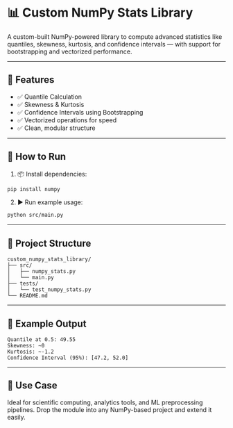 # 📊 Custom NumPy Stats Library

A custom-built NumPy-powered library to compute advanced statistics like quantiles, skewness, kurtosis, and confidence intervals — with support for bootstrapping and vectorized performance.

---

## 🎯 Features

- ✅ Quantile Calculation
- ✅ Skewness & Kurtosis
- ✅ Confidence Intervals using Bootstrapping
- ✅ Vectorized operations for speed
- ✅ Clean, modular structure

---

## 🚀 How to Run

1. 📦 Install dependencies:
```bash
pip install numpy
```

2. ▶️ Run example usage:
```bash
python src/main.py
```

---

## 📂 Project Structure
```
custom_numpy_stats_library/
├── src/
│   ├── numpy_stats.py
│   └── main.py
├── tests/
│   └── test_numpy_stats.py
└── README.md
```

---

## 📌 Example Output

```
Quantile at 0.5: 49.55
Skewness: ~0
Kurtosis: ~-1.2
Confidence Interval (95%): [47.2, 52.0]
```

---

## 🤖 Use Case

Ideal for scientific computing, analytics tools, and ML preprocessing pipelines. Drop the module into any NumPy-based project and extend it easily.
